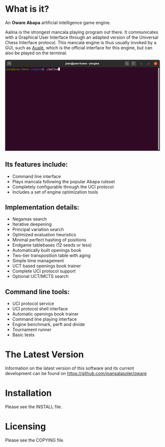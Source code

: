 What is it?
===========

An <b>Oware Abapa</b> artificial intelligence game engine.

Aalina is the strongest mancala playing program out there. It communicates with a Graphical User Interface through an adapted version of the Universal Chess Interface protocol. This mancala engine is thus usually invoked by a GUI, such as [Aualé](https://github.com/joansalasoler/auale), which is the official interface for this engine, but can also be played on the terminal.

![Demo](https://raw.githubusercontent.com/joansalasoler/assets/master/demos/aalina-1.1.gif)

Its features include:
---------------------

* Command line interface
* Plays mancala following the popular Abapa ruleset
* Completely configurable through the UCI protocol
* Includes a set of engine optimization tools

Implementation details:
-----------------------

* Negamax search
* Iterative deepening
* Principal variation search
* Optimized evaluation heuristics
* Minimal perfect hashing of positions
* Endgame tablebases (12 seeds or less)
* Automatically built openings book
* Two-tier transposition table with aging
* Simple time management
* UCT based openings book trainer
* Complete UCI protocol support
* Optional UCT/MCTS search

Command line tools:
-----------------------

* UCI protocol service
* UCI protocol shell interface
* Automatic openings book trainer
* Command line playing interface
* Engine benchmark, perft and divide
* Tournament runner
* Basic tests

The Latest Version
==================

Information on the latest version of this software and its current
development can be found on https://github.com/joansalasoler/oware

Installation
============

Please see the INSTALL file.

Licensing
=========

Please see the COPYING file.
